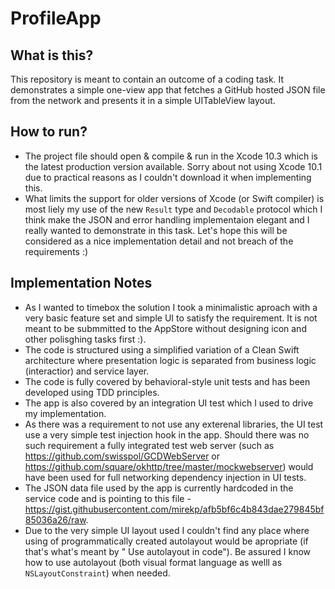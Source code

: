 # ProfileApp

## What is this?

This repository is meant to contain an outcome of a coding task. It demonstrates a simple one-view app that fetches a GitHub hosted JSON file from the network and presents it in a simple UITableView layout.

## How to run?

* The project file should open & compile & run in the Xcode 10.3 which is the latest production version available. Sorry about not using Xcode 10.1 due to practical reasons as I couldn't download it when implementing this.
* What limits the support for older versions of Xcode (or  Swift compiler) is most liely my use of the new `Result` type and `Decodable` protocol which I think make the JSON and error handling implementaion elegant and I really wanted to demonstrate in this task. Let's hope this will be considered as a nice implementation detail and not breach of the requirements :)

## Implementation Notes

* As I wanted to timebox the solution I took a minimalistic aproach with a very basic feature set and simple UI to satisfy the requirement. It is not meant to be submmitted to the AppStore without designing icon and other polisghing tasks first :).
* The code is structured using a simplified variation of a Clean Swift architecture where presentation logic is separated from business logic (interactior) and service layer.
* The code is fully covered by behavioral-style unit tests and has been developed using TDD principles.
* The app is also covered by an integration UI test which I used to drive my implementation.
* As there was a requirement to not use any exterenal libraries, the UI test use a very simple test injection hook in the app. Should there was no such requirement a fully integrated test web server (such as https://github.com/swisspol/GCDWebServer or https://github.com/square/okhttp/tree/master/mockwebserver) would have been used for full networking dependency injection in UI tests.
* The JSON data file used by the app is currently hardcoded in the service code and is pointing to this file - https://gist.githubusercontent.com/mirekp/afb5bf6c4b843dae279845bf85036a26/raw.  
* Due to the very simple UI layout used I couldn't find any place where using of programmatically created autolayout would be apropriate (if that's what's meant by " Use autolayout in code"). Be assured I know how to use autolayout (both visual format language as welll as `NSLayoutConstraint`) when needed.
